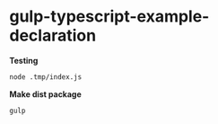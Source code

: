 # gulp-typescript-example-declaration

**Testing**

```bash
node .tmp/index.js
```

**Make dist package**

```bash
gulp
```
